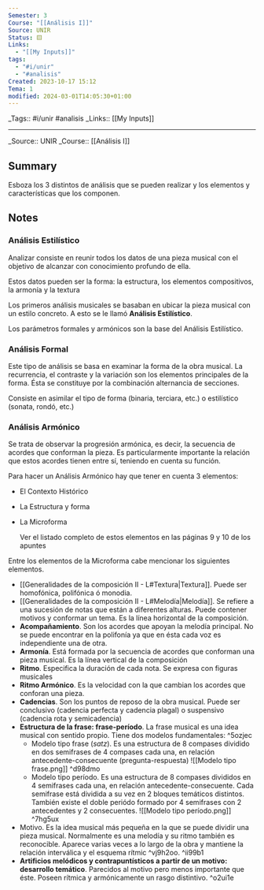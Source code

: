```yaml
---
Semester: 3
Course: "[[Análisis I]]"
Source: UNIR
Status: 🟨
Links:
  - "[[My Inputs]]"
tags:
  - "#i/unir"
  - "#analisis"
Created: 2023-10-17 15:12
Tema: 1
modified: 2024-03-01T14:05:30+01:00
---
```


\_Tags::  #i/unir #analisis
\_Links::  [[My Inputs]]
___

\_Source:: UNIR 
\_Course:: [[Análisis I]]

## Summary

Esboza los 3 distintos de análisis que se pueden realizar y los elementos y características que los componen.
## Notes

### Análisis Estilístico

Analizar consiste en reunir todos los datos de una pieza musical con el objetivo de alcanzar con conocimiento profundo de ella.

Estos datos pueden ser la forma: la estructura, los elementos compositivos, la armonía y la textura

Los primeros análisis musicales se basaban en ubicar la pieza musical con un estilo concreto. A esto se le llamó **Análisis Estilístico**.

Los parámetros formales y armónicos son la base del Análisis Estilístico.

### Análisis Formal

Este tipo de análisis se basa en examinar la forma de la obra musical. La recurrencia, el contraste y la variación son los elementos principales de la forma. Ésta se constituye por la combinación alternancia de secciones.

Consiste en asimilar el tipo de forma (binaria, terciara, etc.) o estilístico (sonata, rondó, etc.)

### Análisis Armónico

Se trata de observar la progresión armónica, es decir, la secuencia de acordes que conforman la pieza. Es particularmente importante la relación que estos acordes tienen entre sí, teniendo en cuenta su función.

Para hacer un Análisis Armónico hay que tener en cuenta 3 elementos:
- El Contexto Histórico 
- La Estructura y forma
- La Microforma

	Ver el listado completo de estos elementos en las páginas 9 y 10 de los apuntes

Entre los elementos de la Microforma cabe mencionar los siguientes elementos.

- [[Generalidades de la composición II - L#Textura|Textura]]. Puede ser homofónica, polifónica ó monodia. 
- [[Generalidades de la composición II - L#Melodía|Melodía]]. Se refiere a una sucesión de notas que están a diferentes alturas.  Puede contener motivos y conformar un tema. Es la línea horizontal de la composición.
- **Acompañamiento**. Son los acordes que apoyan la melodía principal. No se puede encontrar en la polifonía ya que en ésta cada voz es independiente una de otra.
- **Armonía**. Está formada por la secuencia de acordes que conforman una pieza musical. Es la línea vertical de la composición
- **Ritmo**. Especifica la duración de cada nota. Se expresa con figuras musicales
- **Ritmo Armónico**. Es la velocidad con la que cambian los acordes que conforan una pieza.
- **Cadencias**. Son los puntos de reposo de la obra musical. Puede ser conclusivo (cadencia perfecta y cadencia plagal) o suspensivo (cadencia rota y semicadencia)
- **Estructura de la frase: frase-período**. La frase musical es una idea musical con sentido propio. Tiene dos modelos fundamentales: ^5ozjec
	- Modelo tipo frase (*satz*). Es una estructura de 8 compases dividido en dos semifrases de 4 compases cada una, en relación antecedente-consecuente (pregunta-respuesta)
	  ![[Modelo tipo frase.png]] ^d98dmo
	- Modelo tipo período. Es una estructura de 8 compases divididos en 4 semifrases cada una, en relación antecedente-consecuente. Cada semifrase está dividida a su vez en 2 bloques temáticos distintos. También existe el doble periódo formado por 4 semifrases con 2 antecedentes y 2 consecuentes.
	  ![[Modelo tipo período.png]] ^7hg5ux
- Motivo. Es la idea musical más pequeña en la que se puede dividir una pieza musical. Normalmente es una melodía y su ritmo también es reconocible. Aparece varias veces a lo largo de la obra y mantiene la relación interválica y el esquema rítmic ^vj9h2oo. ^ii99b1
- **Artificios melódicos y contrapuntísticos a partir de un motivo: desarrollo temático**. Parecidos al motivo pero menos importante que éste. Poseen rítmica y armónicamente un rasgo distintivo. ^o2ui1e












